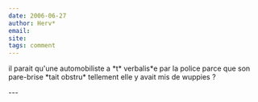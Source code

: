 ```yaml
---
date: 2006-06-27
author: Herv*
email: 
site: 
tags: comment
---
```


<p>il parait qu'une automobiliste a *t* verbalis*e par la police parce que son pare-brise *tait obstru* tellement elle y avait mis de wuppies ?<br />
</p>
---